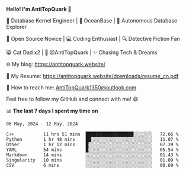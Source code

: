 
**Hello! I'm AntiTopQuark 👋**

🔧 Database Kernel Engineer | 🌊 OceanBase | 🤖 Autonomous Database Explorer

🌱 Open Source Novice | 💻 Coding Enthusiast | 🔍 Detective Fiction Fan

😸 Cat Dad x2 | 🎉 @AntiTopQuark | ✨ Chasing Tech & Dreams

🌐 My blog: https://antitopquark.website/

📄 My Resume: https://antitopquark.website/downloads/resume_cn.pdf

📧 How to reach me: AntiTopQuark1350@outlook.com

Feel free to follow my GitHub and connect with me! 😄

📊 **The last 7 days I spent my time on** 

<!--START_SECTION:waka-->
```text
06 May, 2024 - 12 May, 2024

C++           11 hrs 51 mins  ██████████████████░░░░░░░   72.66 % 
Python        1 hr 48 mins    ██░░░░░░░░░░░░░░░░░░░░░░░   11.07 % 
Other         1 hr 12 mins    █░░░░░░░░░░░░░░░░░░░░░░░░   07.39 % 
YAML          54 mins         █░░░░░░░░░░░░░░░░░░░░░░░░   05.54 % 
Markdown      14 mins         ░░░░░░░░░░░░░░░░░░░░░░░░░   01.43 % 
Singularity   10 mins         ░░░░░░░░░░░░░░░░░░░░░░░░░   01.09 % 
CSV           6 mins          ░░░░░░░░░░░░░░░░░░░░░░░░░   00.69 %
```
<!--END_SECTION:waka-->


